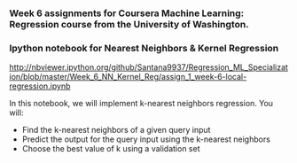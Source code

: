 ### Week 6 assignments for Coursera Machine Learning: Regression course from the University of Washington.

### Ipython notebook for Nearest Neighbors & Kernel Regression

http://nbviewer.ipython.org/github/Santana9937/Regression_ML_Specialization/blob/master/Week_6_NN_Kernel_Reg/assign_1_week-6-local-regression.ipynb

In this notebook, we will implement k-nearest neighbors regression. You will:
  * Find the k-nearest neighbors of a given query input
  * Predict the output for the query input using the k-nearest neighbors
  * Choose the best value of k using a validation set

